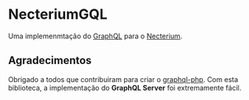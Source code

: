 # NecteriumGQL
Uma implemenmtação do [GraphQL](https://graphql.org/) para o [Necterium](https://github.com/RafaelYon/Necterium).

## Agradecimentos
Obrigado a todos que contribuiram para criar o [graphql-php](https://github.com/webonyx/graphql-php). Com esta biblioteca, a implementação do **GraphQL Server** foi extremamente fácil.